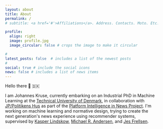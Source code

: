 ```yaml
---
layout: about
title: About
permalink: /
# subtitle: <a href='#'>Affiliations</a>. Address. Contacts. Moto. Etc.

profile:
  align: right
  image: profile.jpg
  image_circular: false # crops the image to make it circular

# 
latest_posts: false  # includes a list of the newest posts
# 
social: true # include the social icons
news: false # includes a list of news items
---
```


<!-- 
TODO: 
- Add my news 
- Make About/Home
-->
Hello there 👋 🇩🇰 

I am Johannes Kruse, currently embarking on an Industrial PhD in Machine Learning at the 
[Technical University of Denmark](https://www.dtu.dk/english/), in collaboration with [JP/Politikens Hus](https://jppol.dk/en/) as part of the [Platform Intelligence in News Project](https://www.cbs.dk/en/research/cbs-research-projects/research-projects-overview/e3092958-c64c-46f8-94db-36c92bd0b5ed). 
I'm working on machine learning and normative design, trying to create the next generation's news experience using recommender systems, supervised by 
[Kasper Lindskow](https://www.linkedin.com/in/kasper-lindskow-6bb2089/?originalSubdomain=dk), 
[Michael R. Andersen](https://scholar.google.dk/citations?user=cOrfSmIAAAAJ&hl=en), and 
[Jes Frellsen](https://frellsen.org/). 

<!-- 
<p class="justify-text">
Hello there 👋 🇩🇰 

I am Johannes Kruse, currently embarking on an Industrial PhD in Machine Learning at the 
<a href="https://www.dtu.dk/english/" target="_blank">Technical University of Denmark</a>
in collaboration with <a href="https://jppol.dk/en/" target="_blank">JP/Politikens Hus</a> 
as part of the 
<a href="https://www.cbs.dk/en/research/cbs-research-projects/research-projects-overview/e3092958-c64c-46f8-94db-36c92bd0b5ed" target="_blank">Platform Intelligence in News Project</a>.
I'm working on machine learning and normative design, trying to create the next generation's news experience using recommender systems, supervised by 
<a href="https://www.linkedin.com/in/kasper-lindskow-6bb2089/?originalSubdomain=dk" target="_blank">Kasper Lindskow</a>,
<a href="https://scholar.google.dk/citations?user=cOrfSmIAAAAJ&hl=en" target="_blank">Michael R. Andersen</a>, and 
<a href="https://frellsen.org/" target="_blank">Jes Frellsen</a>.
</p> -->
